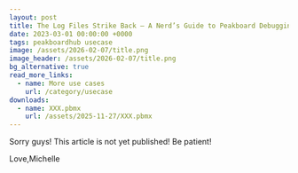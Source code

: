 ```yaml
---
layout: post
title: The Log Files Strike Back – A Nerd’s Guide to Peakboard Debugging
date: 2023-03-01 00:00:00 +0000
tags: peakboardhub usecase
image: /assets/2026-02-07/title.png
image_header: /assets/2026-02-07/title.png
bg_alternative: true
read_more_links:
  - name: More use cases
    url: /category/usecase
downloads:
  - name: XXX.pbmx
    url: /assets/2025-11-27/XXX.pbmx
---
```

Sorry guys!
This article is not yet published!
Be patient!

Love,Michelle





